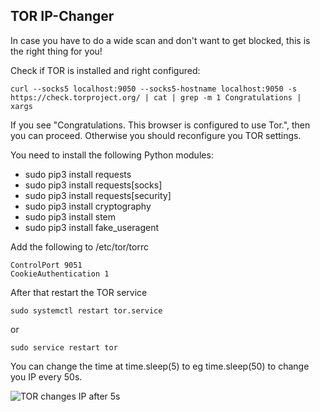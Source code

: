 ## TOR IP-Changer

In case you have to do a wide scan and don't want to get blocked, this is the right thing for you!


Check if TOR is installed and right configured:

```
curl --socks5 localhost:9050 --socks5-hostname localhost:9050 -s https://check.torproject.org/ | cat | grep -m 1 Congratulations | xargs
```
If you see "Congratulations. This browser is configured to use Tor.", then you can proceed. Otherwise you should reconfigure you TOR settings.

You need to install the following Python modules:

- sudo pip3 install requests
- sudo pip3 install requests[socks]
- sudo pip3 install requests[security]
- sudo pip3 install cryptography
- sudo pip3 install stem
- sudo pip3 install fake_useragent


Add the following to /etc/tor/torrc

```
ControlPort 9051
CookieAuthentication 1
```

After that restart the TOR service

```
sudo systemctl restart tor.service 
```

or

```
sudo service restart tor
```

You can change the time at time.sleep(5) to eg time.sleep(50) to change you IP every 50s.

![TOR changes IP after 5s](https://raw.githubusercontent.com/drgreenthumb93/tor_ip_changer/main/ip_changer1.png)
